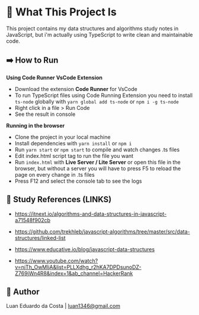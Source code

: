 # :book: What This Project Is

This project contains my data structures and algorithms study notes in JavaScript, but i'm actually using TypeScript to write clean and maintainable code.

## :arrow_right: How to Run

**Using Code Runner VsCode Extension**

- Download the extension **Code Runner** for VsCode
- To run TypeScript files using Code Running Extension you need to install `ts-node` globally with `yarn global add ts-node` or `npm i -g ts-node`
- Right click in a file > Run Code
- See the result in console

**Running in the browser**

- Clone the project in your local machine
- Install dependencies with `yarn install` or `npm i`
- Run `yarn start` or `npm start` to compile and watch changes .ts files
- Edit index.html script tag to run the file you want
- Run `index.html` with **Live Server / Lite Server** or open this file in the browser, but without a server you will have to press F5 to reload the page on every change in .ts files
- Press F12 and select the console tab to see the logs

## :link: Study References (LINKS)

- https://itnext.io/algorithms-and-data-structures-in-javascript-a71548f902cb

- https://github.com/trekhleb/javascript-algorithms/tree/master/src/data-structures/linked-list

- https://www.educative.io/blog/javascript-data-structures

- https://www.youtube.com/watch?v=njTh_OwMljA&list=PLLXdhg_r2hKA7DPDsunoDZ-Z769jWn4R8&index=1&ab_channel=HackerRank

## :man: Author

Luan Eduardo da Costa | luan1346@gmail.com
